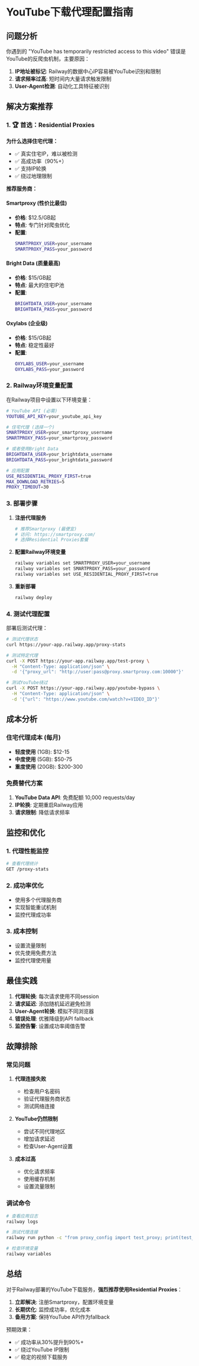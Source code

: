 # YouTube下载代理配置指南

## 问题分析

你遇到的 "YouTube has temporarily restricted access to this video" 错误是YouTube的反爬虫机制，主要原因：

1. **IP地址被标记**: Railway的数据中心IP容易被YouTube识别和限制
2. **请求频率过高**: 短时间内大量请求触发限制
3. **User-Agent检测**: 自动化工具特征被识别

## 解决方案推荐

### 1. 🏆 **首选：Residential Proxies**

**为什么选择住宅代理：**

- ✅ 真实住宅IP，难以被检测
- ✅ 高成功率（90%+）
- ✅ 支持IP轮换
- ✅ 绕过地理限制

**推荐服务商：**

#### Smartproxy (性价比最佳)

- **价格**: $12.5/GB起
- **特点**: 专门针对爬虫优化
- **配置**:
  ```bash
  SMARTPROXY_USER=your_username
  SMARTPROXY_PASS=your_password
  ```

#### Bright Data (质量最高)

- **价格**: $15/GB起
- **特点**: 最大的住宅IP池
- **配置**:
  ```bash
  BRIGHTDATA_USER=your_username
  BRIGHTDATA_PASS=your_password
  ```

#### Oxylabs (企业级)

- **价格**: $15/GB起
- **特点**: 稳定性最好
- **配置**:
  ```bash
  OXYLABS_USER=your_username
  OXYLABS_PASS=your_password
  ```

### 2. Railway环境变量配置

在Railway项目中设置以下环境变量：

```bash
# YouTube API (必需)
YOUTUBE_API_KEY=your_youtube_api_key

# 住宅代理 (选择一个)
SMARTPROXY_USER=your_smartproxy_username
SMARTPROXY_PASS=your_smartproxy_password

# 或者使用Bright Data
BRIGHTDATA_USER=your_brightdata_username
BRIGHTDATA_PASS=your_brightdata_password

# 应用配置
USE_RESIDENTIAL_PROXY_FIRST=true
MAX_DOWNLOAD_RETRIES=5
PROXY_TIMEOUT=30
```

### 3. 部署步骤

1. **注册代理服务**

   ```bash
   # 推荐Smartproxy (最便宜)
   # 访问: https://smartproxy.com/
   # 选择Residential Proxies套餐
   ```

2. **配置Railway环境变量**

   ```bash
   railway variables set SMARTPROXY_USER=your_username
   railway variables set SMARTPROXY_PASS=your_password
   railway variables set USE_RESIDENTIAL_PROXY_FIRST=true
   ```

3. **重新部署**
   ```bash
   railway deploy
   ```

### 4. 测试代理配置

部署后测试代理：

```bash
# 测试代理状态
curl https://your-app.railway.app/proxy-stats

# 测试特定代理
curl -X POST https://your-app.railway.app/test-proxy \
  -H "Content-Type: application/json" \
  -d '{"proxy_url": "http://user:pass@proxy.smartproxy.com:10000"}'

# 测试YouTube绕过
curl -X POST https://your-app.railway.app/youtube-bypass \
  -H "Content-Type: application/json" \
  -d '{"url": "https://www.youtube.com/watch?v=VIDEO_ID"}'
```

## 成本分析

### 住宅代理成本 (每月)

- **轻度使用** (1GB): $12-15
- **中度使用** (5GB): $50-75
- **重度使用** (20GB): $200-300

### 免费替代方案

1. **YouTube Data API**: 免费配额 10,000 requests/day
2. **IP轮换**: 定期重启Railway应用
3. **请求限制**: 降低请求频率

## 监控和优化

### 1. 代理性能监控

```bash
# 查看代理统计
GET /proxy-stats
```

### 2. 成功率优化

- 使用多个代理服务商
- 实现智能重试机制
- 监控代理成功率

### 3. 成本控制

- 设置流量限制
- 优先使用免费方法
- 监控代理使用量

## 最佳实践

1. **代理轮换**: 每次请求使用不同session
2. **请求延迟**: 添加随机延迟避免检测
3. **User-Agent轮换**: 模拟不同浏览器
4. **错误处理**: 优雅降级到API fallback
5. **监控告警**: 设置成功率阈值告警

## 故障排除

### 常见问题

1. **代理连接失败**
   - 检查用户名密码
   - 验证代理服务商状态
   - 测试网络连接

2. **YouTube仍然限制**
   - 尝试不同代理地区
   - 增加请求延迟
   - 检查User-Agent设置

3. **成本过高**
   - 优化请求频率
   - 使用缓存机制
   - 设置流量限制

### 调试命令

```bash
# 查看应用日志
railway logs

# 测试代理连接
railway run python -c "from proxy_config import test_proxy; print(test_proxy('your_proxy_url'))"

# 检查环境变量
railway variables
```

## 总结

对于Railway部署的YouTube下载服务，**强烈推荐使用Residential Proxies**：

1. **立即解决**: 注册Smartproxy，配置环境变量
2. **长期优化**: 监控成功率，优化成本
3. **备用方案**: 保持YouTube API作为fallback

预期效果：

- ✅ 成功率从30%提升到90%+
- ✅ 绕过YouTube IP限制
- ✅ 稳定的视频下载服务
